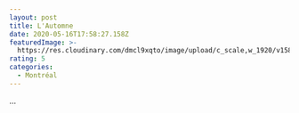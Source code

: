 ```yaml
---
layout: post
title: L'Automne
date: 2020-05-16T17:58:27.158Z
featuredImage: >-
  https://res.cloudinary.com/dmcl9xqto/image/upload/c_scale,w_1920/v1589651963/IMG_5647-EFFECTS_maupij.jpg
rating: 5
categories:
  - Montréal
---
```

...
